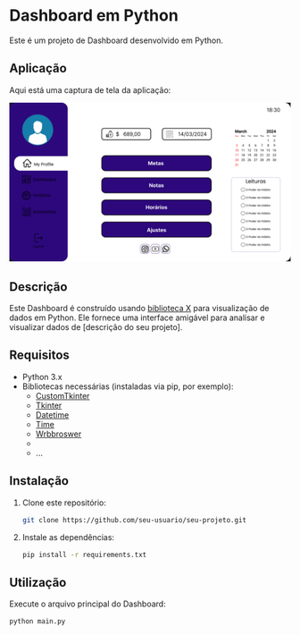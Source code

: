 # Dashboard em Python

Este é um projeto de Dashboard desenvolvido em Python.

## Aplicação

Aqui está uma captura de tela da aplicação:

![Dashboard](Image/Dashboard.png)

## Descrição

Este Dashboard é construído usando [biblioteca X](link_para_a_biblioteca_x) para visualização de dados em Python. Ele fornece uma interface amigável para analisar e visualizar dados de [descrição do seu projeto].

## Requisitos

- Python 3.x
- Bibliotecas necessárias (instaladas via pip, por exemplo):
  - [CustomTkinter](https://github.com/TomSchimansky/CustomTkinter)
  - [Tkinter](https://docs.python.org/pt-br/3/library/tkinter.html)
  - [Datetime](https://docs.python.org/3/library/datetime.html)
  - [Time](https://docs.python.org/3/library/time.html)
  - [Wrbbroswer](https://docs.python.org/3/library/webbrowser.html)
  - 
  - ...

## Instalação

1. Clone este repositório:
    ```bash
    git clone https://github.com/seu-usuario/seu-projeto.git
    ```

2. Instale as dependências:
    ```bash
    pip install -r requirements.txt
    ```

## Utilização

Execute o arquivo principal do Dashboard:

```bash
python main.py
